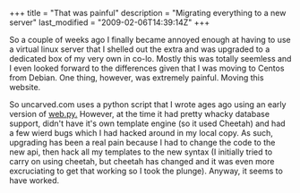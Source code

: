 +++
title = "That was painful"
description = "Migrating everything to a new server"
last_modified = "2009-02-06T14:39:14Z"
+++


So a couple of weeks ago I finally became annoyed enough at having to
use a virtual linux server that I shelled out the extra and was
upgraded to a dedicated box of my very own in co-lo. Mostly this was
totally seemless and I even looked forward to the differences given
that I was moving to Centos from Debian. One thing, however, was
extremely painful. Moving this website.

So uncarved.com uses a python script that I wrote ages ago using an
early version of [web.py.][5] However, at the time it had pretty whacky
database support, didn't have it's own template engine (so it used
Cheetah) and had a few wierd bugs which I had hacked around in my local
copy. As such, upgrading has been a real pain because I had to change
the code to the new api, then hack all my templates to the new syntax
(I initially tried to carry on using cheetah, but cheetah has changed
and it was even more excruciating to get that working so I took the
plunge). Anyway, it seems to have worked.

[1]: http://www.uncarved.com/articles/painful
[2]: http://www.uncarved.com/
[3]: http://www.uncarved.com/articles/contact
[4]: http://www.uncarved.com/login/
[5]: http://www.webpy.org/
[6]: http://www.uncarved.com/tags/computers
